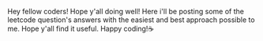 Hey fellow coders! Hope y'all doing well! Here i'll be posting some of the leetcode question's answers with the easiest and best approach possible to me. Hope y'all find it useful. Happy coding!☕ 

  
 
